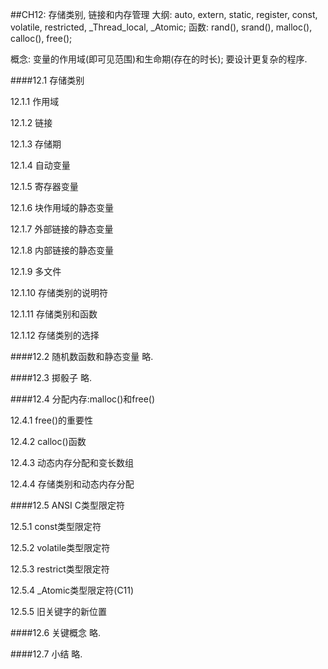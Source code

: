 ##CH12: 存储类别, 链接和内存管理
大纲: auto, extern, static, register, const, volatile, restricted, _Thread_local, _Atomic; 函数: rand(), srand(), malloc(), calloc(), free();

概念: 变量的作用域(即可见范围)和生命期(存在的时长); 要设计更复杂的程序.

####12.1 存储类别

12.1.1 作用域

12.1.2 链接

12.1.3 存储期

12.1.4 自动变量

12.1.5 寄存器变量

12.1.6 块作用域的静态变量

12.1.7 外部链接的静态变量

12.1.8 内部链接的静态变量

12.1.9 多文件

12.1.10 存储类别的说明符

12.1.11 存储类别和函数

12.1.12 存储类别的选择


####12.2 随机数函数和静态变量
略.

####12.3 掷骰子
略.

####12.4 分配内存:malloc()和free()

12.4.1 free()的重要性

12.4.2 calloc()函数

12.4.3 动态内存分配和变长数组

12.4.4 存储类别和动态内存分配

####12.5 ANSI C类型限定符

12.5.1 const类型限定符

12.5.2 volatile类型限定符

12.5.3 restrict类型限定符

12.5.4 _Atomic类型限定符(C11)

12.5.5 旧关键字的新位置

####12.6 关键概念
略.

####12.7 小结
略.
